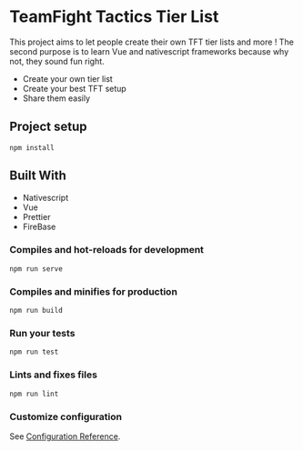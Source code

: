 # TeamFight Tactics Tier List

This project aims to let people create their own TFT tier lists and more !
The second purpose is to learn Vue and nativescript frameworks because why not, they sound fun right.

* Create your own tier list
* Create your best TFT setup
* Share them easily

## Project setup
```
npm install
```

## Built With

* Nativescript
* Vue
* Prettier
* FireBase

### Compiles and hot-reloads for development
```
npm run serve
```

### Compiles and minifies for production
```
npm run build
```

### Run your tests
```
npm run test
```

### Lints and fixes files
```
npm run lint
```

### Customize configuration
See [Configuration Reference](https://cli.vuejs.org/config/).
